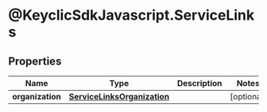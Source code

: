 # @KeyclicSdkJavascript.ServiceLinks

## Properties
Name | Type | Description | Notes
------------ | ------------- | ------------- | -------------
**organization** | [**ServiceLinksOrganization**](ServiceLinksOrganization.md) |  | [optional] 



